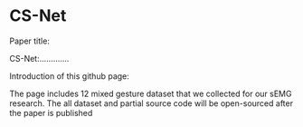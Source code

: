 # CS-Net
Paper title: 

CS-Net:.............

Introduction of this github page:

The page includes 12 mixed gesture dataset that we collected for our sEMG research. The all dataset and partial source code will be open-sourced after the paper is published
